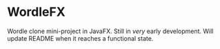 # WordleFX
Wordle clone mini-project in JavaFX.
Still in *very* early development. Will update README when it reaches a functional state.
